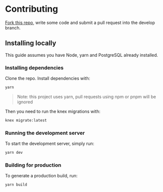 # Contributing

[Fork this repo](https://github.com/BlueGhostGH/lunarbox-api/fork/), write some code and submit a pull request into the develop branch.

## Installing locally

This guide assumes you have Node, yarn and PostgreSQL already installed.

### Installing dependencies

Clone the repo. Install dependencies with:

```bash
yarn
```

> Note: this project uses yarn, pull requests using npm or pnpm will be ignored

Then you need to run the knex migrations with:

```bash
knex migrate:latest
```

### Running the development server

To start the development server, simply run:

```bash
yarn dev
```

### Building for production

To generate a production build, run:

```bash
yarn build
```
